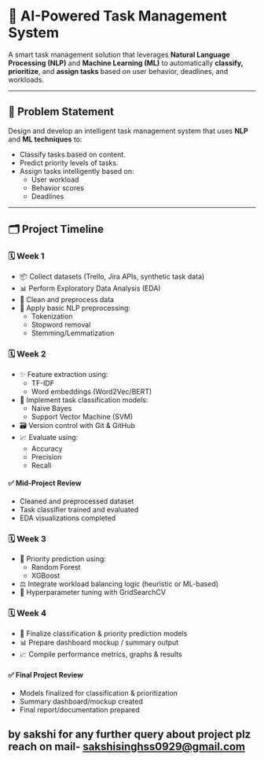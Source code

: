 # 🤖 AI-Powered Task Management System

A smart task management solution that leverages **Natural Language Processing (NLP)** and **Machine Learning (ML)** to automatically **classify, prioritize**, and **assign tasks** based on user behavior, deadlines, and workloads.

---

## 📌 Problem Statement

Design and develop an intelligent task management system that uses **NLP** and **ML techniques** to:
- Classify tasks based on content.
- Predict priority levels of tasks.
- Assign tasks intelligently based on:
  - User workload
  - Behavior scores
  - Deadlines

---

## 🗂️ Project Timeline

### 🗓️ Week 1
- 📦 Collect datasets (Trello, Jira APIs, synthetic task data)
- 📊 Perform Exploratory Data Analysis (EDA)
- 🧹 Clean and preprocess data
- 🧠 Apply basic NLP preprocessing:
  - Tokenization
  - Stopword removal
  - Stemming/Lemmatization

### 🗓️ Week 2
- ✨ Feature extraction using:
  - TF-IDF
  - Word embeddings (Word2Vec/BERT)
- 🧪 Implement task classification models:
  - Naive Bayes
  - Support Vector Machine (SVM)
- 🗃️ Version control with Git & GitHub
- 📈 Evaluate using:
  - Accuracy
  - Precision
  - Recall

#### ✅ Mid-Project Review
- Cleaned and preprocessed dataset
- Task classifier trained and evaluated
- EDA visualizations completed

### 🗓️ Week 3
- 🔮 Priority prediction using:
  - Random Forest
  - XGBoost
- ⚖️ Integrate workload balancing logic (heuristic or ML-based)
- 🔧 Hyperparameter tuning with GridSearchCV

### 🗓️ Week 4
- 🏁 Finalize classification & priority prediction models
- 📊 Prepare dashboard mockup / summary output
- 📈 Compile performance metrics, graphs & results

#### ✅ Final Project Review
- Models finalized for classification & prioritization
- Summary dashboard/mockup created
- Final report/documentation prepared

## by sakshi for any further query about project plz reach on mail- sakshisinghss0929@gmail.com



